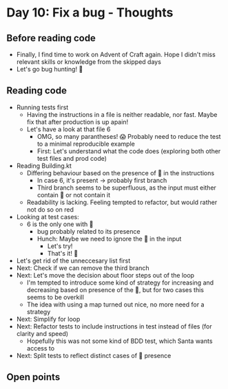 # Day 10: Fix a bug - Thoughts

## Before reading code

- Finally, I find time to work on Advent of Craft again. Hope I didn't miss relevant skills or knowledge from the skipped days
- Let's go bug hunting! 🐞

## Reading code

- Running tests first
    - Having the instructions in a file is neither readable, nor fast. Maybe fix that after production is up apain!
    - Let's have a look at that file 6
      - OMG, so many parantheses! 😱 Probably need to reduce the test to a minimal reproducible example
      - First: Let's understand what the code does (exploring both other test files and prod code)
- Reading Building.kt
  - Differing behaviour based on the presence of 🧝 in the instructions
    - In case 6, it's present -> probably first branch 
    - Third branch seems to be superfluous, as the input must either contain 🧝 or not contain it 
  - Readability is lacking. Feeling tempted to refactor, but would rather not do so on red
- Looking at test cases:
  - 6 is the only one with 🧝
    - bug probably related to its presence
    - Hunch: Maybe we need to ignore the 🧝 in the input
      - Let's try!
      - That's it! 🎉
- Let's get rid of the unneccesary list first
- Next: Check if we can remove the third branch
- Next: Let's move the decision about floor steps out of the loop
  - I'm tempted to introduce some kind of strategy for increasing and decreasing based on presence of the 🧝, but for two cases this seems to be overkill
  - The idea with using a map turned out nice, no more need for a strategy
- Next: Simplify for loop
- Next: Refactor tests to include instructions in test instead of files (for clarity and speed)
  - Hopefully this was not some kind of BDD test, which Santa wants access to
- Next: Split tests to reflect distinct cases of 🧝 presence

## Open points
